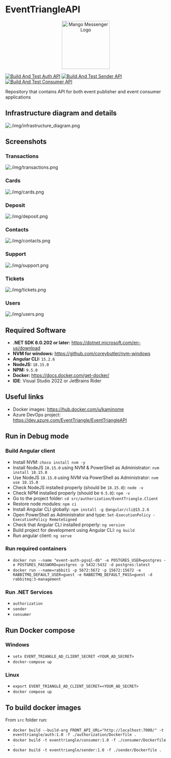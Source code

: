 # EventTriangleAPI

<p align="center">
  <img src="./img/logo.png" width="150" height="150"  alt="Mango Messenger Logo"/>
</p>

[![Build And Test Auth API](https://github.com/EventTriangle/EventTriangleAPI/actions/workflows/auth-build-and-test.yml/badge.svg)](https://github.com/EventTriangle/EventTriangleAPI/actions/workflows/auth-build-and-test.yml)
[![Build And Test Sender API](https://github.com/EventTriangle/EventTriangleAPI/actions/workflows/sender-build-and-test.yml/badge.svg)](https://github.com/EventTriangle/EventTriangleAPI/actions/workflows/sender-build-and-test.yml)
[![Build And Test Consumer API](https://github.com/EventTriangle/EventTriangleAPI/actions/workflows/consumer-build-and-test.yml/badge.svg)](https://github.com/EventTriangle/EventTriangleAPI/actions/workflows/consumer-build-and-test.yml)

Repository that contains API for both event publisher and event consumer applications

## Infrastructure diagram and details

![./img/infrastructure_diagram.png](./img/infrastructure_diagram.png)

## Screenshots

### Transactions

![./img/transactions.png](./img/transactions.png)

### Cards

![./img/cards.png](./img/cards.png)

### Deposit

![./img/deposit.png](./img/deposit.png)

### Contacts

![./img/contacts.png](./img/contacts.png)

### Support

![./img/support.png](./img/support.png)

### Tickets

![./img/tickets.png](./img/tickets.png)

### Users

![./img/users.png](./img/users.png)

## Required Software

- **.NET SDK 6.0.202 or later:** https://dotnet.microsoft.com/en-us/download
- **NVM for windows:** https://github.com/coreybutler/nvm-windows
- **Angular CLI:** `15.2.6`
- **NodeJS:** `18.15.0`
- **NPM:** `9.5.0`
- **Docker:** https://docs.docker.com/get-docker/
- **IDE**: Visual Studio 2022 or JetBrains Rider

## Useful links

- Docker images: https://hub.docker.com/u/kaminome
- Azure DevOps project: https://dev.azure.com/EventTriangle/EventTriangleAPI

## Run in Debug mode

### Build Angular client

- Install NVM: `choco install nvm -y`
- Install NodeJS `18.15.0` using NVM & PowerShell as Administrator: `nvm install 18.15.0`
- Use NodeJS `18.15.0` using NVM via PowerShell as Administrator: `nvm use 18.15.0`
- Check NodeJS installed properly (should be `18.15.0`): `node -v`
- Check NPM installed properly (should be `9.5.0`): `npm -v`
- Go to the project folder: `cd src/authorization/EventTriangle.Client`
- Restore node modules: `npm ci`
- Install Angular CLI globally: `npm install -g @angular/cli@15.2.6`
- Open PowerShell as Administrator and type: `Set-ExecutionPolicy -ExecutionPolicy RemoteSigned`
- Check that Angular CLI installed properly: `ng version`
- Build project for development using Angular CLI: `ng build`
- Run angular client: `ng serve`

### Run required containers

- `docker run --name "event-auth-pgsql-db" -e POSTGRES_USER=postgres -e POSTGRES_PASSWORD=postgres -p 5432:5432 -d postgres:latest`
- `docker run --name=rabbit1 -p 5672:5672 -p 15672:15672 -e RABBITMQ_DEFAULT_USER=guest -e RABBITMQ_DEFAULT_PASS=guest -d rabbitmq:3-management`

### Run .NET Services

- `authorization`
- `sender`
- `consumer`

## Run Docker compose

### Windows

- `setx EVENT_TRIANGLE_AD_CLIENT_SECRET <YOUR_AD_SECRET>`
- `docker-compose up`

### Linux

- `export EVENT_TRIANGLE_AD_CLIENT_SECRET=<YOUR_AD_SECRET>`
- `docker compose up`

## To build docker images

From `src` folder run:

- `docker build --build-arg FRONT_API_URL="http://localhost:7000/" -t eventtriangle/auth:1.0 -f ./authorization/Dockerfile .`
- `docker build -t eventtriangle/consumer:1.0 -f ./consumer/Dockerfile . `
- `docker build -t eventtriangle/sender:1.0 -f ./sender/Dockerfile .`